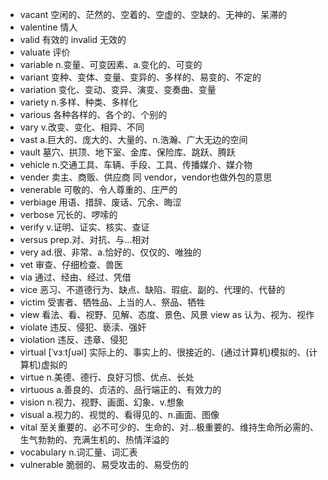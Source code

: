 - vacant 空闲的、茫然的、空着的、空虚的、空缺的、无神的、呆滞的
- valentine 情人
- valid 有效的    invalid 无效的
- valuate 评价
- variable n.变量、可变因素、a.变化的、可变的
- variant 变种、变体、变量、变异的、多样的、易变的、不定的
- variation 变化、变动、变异、演变、变奏曲、变量
- variety n.多样、种类、多样化
- various 各种各样的、各个的、个别的
- vary v.改变、变化、相异、不同
- vast a.巨大的、庞大的、大量的、n.浩瀚、广大无边的空间
- vault 墓穴、拱顶、地下室、金库、保险库、跳跃、腾跃
- vehicle n.交通工具、车辆、手段、工具、传播媒介、媒介物
- vender 卖主、商贩、供应商 同 vendor，vendor也做外包的意思
- venerable 可敬的、令人尊重的、庄严的
- verbiage 用语、措辞、废话、冗余、晦涩
- verbose 冗长的、啰嗦的
- verify v.证明、证实、核实、查证
- versus prep.对、对抗、与...相对
- very ad.很、非常、a.恰好的、仅仅的、唯独的
- vet 审查、仔细检查、兽医
- via 通过、经由、经过、凭借
- vice 恶习、不道德行为、缺点、缺陷、瑕疵、副的、代理的、代替的
- victim 受害者、牺牲品、上当的人、祭品、牺牲
- view 看法、看、视野、见解、态度、景色、风景 view as 认为、视为、视作
- violate 违反、侵犯、亵渎、强奸
- violation 违反、违章、侵犯
- virtual [ˈvɜːtʃuəl] 实际上的、事实上的、很接近的、(通过计算机)模拟的、(计算机)虚拟的
- virtue n.美德、德行、良好习惯、优点、长处
- virtuous a.善良的、贞洁的、品行端正的、有效力的
- vision n.视力、视野、画面、幻象、v.想象
- visual a.视力的、视觉的、看得见的、n.画面、图像
- vital 至关重要的、必不可少的、生命的、对…极重要的、维持生命所必需的、生气勃勃的、充满生机的、热情洋溢的
- vocabulary n.词汇量、词汇表
- vulnerable 脆弱的、易受攻击的、易受伤的